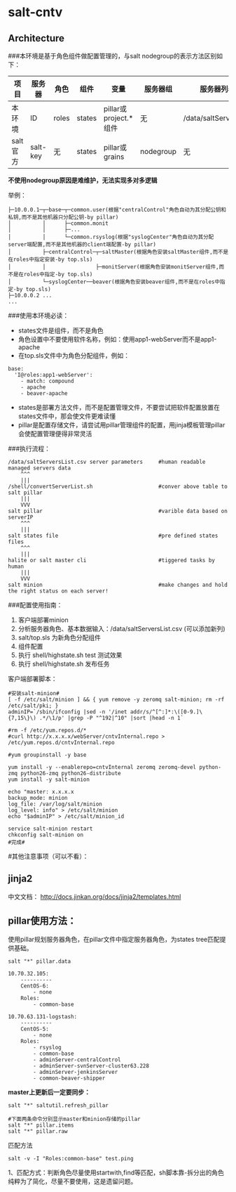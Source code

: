 salt-cntv
=========

## Architecture

###本环境是基于角色组件做配置管理的，与salt nodegroup的表示方法区别如下：


项目 | 服务器  | 角色 | 组件 | 变量 | 服务器组 | 服务器列表文件
--- | ------- | --- |----- |---- |-------- | ------------
本环境|ID|roles|states|pillar或project.*组件|无|/data/saltServersList.csv
salt官方|salt-key|无|states|pillar或grains|nodegroup|无

**不使用nodegroup原因是难维护，无法实现多对多逻辑**

举例：
```
├─10.0.0.1─┬─base─┬─common.user(根据"centralControl"角色自动为其分配公钥和私钥,而不是其他机器只分配公钥-by pillar)
│          │      ├─common.monit
│          │      ├─...
│          │      └─common.rsyslog(根据"syslogCenter"角色自动为其分配server端配置,而不是其他机器的client端配置-by pillar)
│          ├─centralControl─┬─saltMaster(根据角色安装saltMaster组件,而不是在roles中指定安装-by top.sls)
│          │                ├─monitServer(根据角色安装monitServer组件,而不是在roles中指定-by top.sls)
│          └─syslogCenter──beaver(根据角色安装beaver组件,而不是在roles中指定-by top.sls)
├─10.0.0.2 ...
...
```

###使用本环境必读：
- states文件是组件，而不是角色
- 角色设置中不要使用软件名称，例如：使用app1-webServer而不是app1-apache
- 在top.sls文件中为角色分配组件，例如：
```
base:
  'I@roles:app1-webServer':
    - match: compound
    - apache
    - beaver-apache
```
- states是部署方法文件，而不是配置管理文件，不要尝试把软件配置放置在states文件中，那会使文件更难读懂
- pillar是配置存储文件，请尝试用pillar管理组件的配置，用jinja模板管理pillar会使配置管理便得非常灵活


###执行流程：
```
/data/saltServersList.csv server parameters     #human readable managed servers data
    ^^^
    |||
/shell/convertServerList.sh                     #conver above table to salt pillar
    |||
    VVV
salt pillar                                     #varible data based on serverIP
    ^^^
    |||
salt states file                                #pre defined states files
    ^^^
    |||
halite or salt master cli                       #tiggered tasks by human
    |||
    VVV
salt minion                                     #make changes and hold the right status on each server!
```

###配置使用指南：

1. 客户端部署minion
2. 分析服务器角色、基本数据输入：/data/saltServersList.csv (可以添加新列)
3. salt/top.sls 为新角色分配组件
4. 组件配置
5. 执行 shell/highstate.sh test 测试效果
6. 执行 shell/highstate.sh 发布任务

客户端部署脚本：
```
#安装salt-minion#
[ -f /etc/salt/minion ] && { yum remove -y zeromq salt-minion; rm -rf /etc/salt/pki; } 
adminIP=`/sbin/ifconfig |sed -n '/inet addr/s/^[^:]*:\([0-9.]\{7,15\}\) .*/\1/p' |grep -P "^192|^10" |sort |head -n 1`

#rm -f /etc/yum.repos.d/*
#curl http://x.x.x.x/webServer/cntvInternal.repo > /etc/yum.repos.d/cntvInternal.repo

#yum groupinstall -y base

yum install -y --enablerepo=cntvInternal zeromq zeromq-devel python-zmq python26-zmq python26-distribute
yum install -y salt-minion

echo "master: x.x.x.x
backup_mode: minion
log_file: /var/log/salt/minion
log_level: info" > /etc/salt/minion
echo "$adminIP" > /etc/salt/minion_id

service salt-minion restart
chkconfig salt-minion on
#完成#
```


#其他注意事项（可以不看）：

## jinja2
中文文档：
http://docs.jinkan.org/docs/jinja2/templates.html

## pillar使用方法：
使用pillar规划服务器角色，在pillar文件中指定服务器角色，为states tree匹配提供基础。

	salt "*" pillar.data
```
10.70.32.105:
    ----------
    CentOS-6:
        - none
    Roles:
        - common-base

10.70.63.131-logstash:
    ----------
    CentOS-5:
        - none
    Roles:
        - rsyslog
        - common-base
        - adminServer-centralControl
        - adminServer-svnServer-cluster63.228
        - adminServer-jenkinsServer
        - common-beaver-shipper
```

**master上更新后一定要同步：**

```
salt "*" saltutil.refresh_pillar
```

```
#下面两条命令分别显示master和minion存储的pillar
salt "*" pillar.items
salt "*" pillar.raw
```

匹配方法

	salt -v -I "Roles:common-base" test.ping


1、匹配方式：判断角色尽量使用startwith,find等匹配，sh脚本靠-拆分出的角色纯粹为了简化，尽量不要使用，这是遗留问题。
